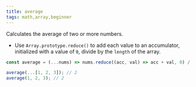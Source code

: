 ```yaml
---
title: average
tags: math,array,beginner
---
```


Calculates the average of two or more numbers.

- Use `Array.prototype.reduce()` to add each value to an accumulator, initialized with a value of `0`, divide by the `length` of the array.

```js
const average = (...nums) => nums.reduce((acc, val) => acc + val, 0) / nums.length;
```

```js
average(...[1, 2, 3]); // 2
average(1, 2, 3); // 2
```
